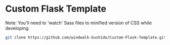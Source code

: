 # Custom Flask Template

Note: You'll need to 'watch' Sass files to minified version of CSS while developing.

```sh
git clone https://github.com/windwalk-bushido/Custom-Flask-Template.git ; cd Custom-Flask-Template ; bash init_project.sh
```
